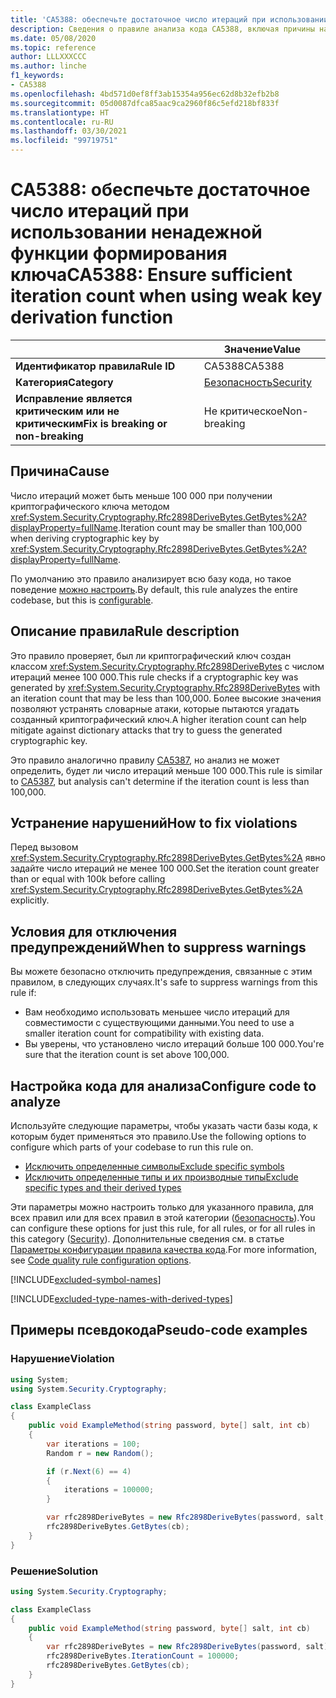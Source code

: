 ```yaml
---
title: 'CA5388: обеспечьте достаточное число итераций при использовании ненадежной функции формирования ключа (анализ кода)'
description: Сведения о правиле анализа кода CA5388, включая причины нарушений и способы их устранения, а также условия отключения правила.
ms.date: 05/08/2020
ms.topic: reference
author: LLLXXXCCC
ms.author: linche
f1_keywords:
- CA5388
ms.openlocfilehash: 4bd571d0ef8ff3ab15354a956ec62d8b32efb2b8
ms.sourcegitcommit: 05d0087dfca85aac9ca2960f86c5efd218bf833f
ms.translationtype: HT
ms.contentlocale: ru-RU
ms.lasthandoff: 03/30/2021
ms.locfileid: "99719751"
---
```

# <a name="ca5388-ensure-sufficient-iteration-count-when-using-weak-key-derivation-function"></a><span data-ttu-id="09fa6-103">CA5388: обеспечьте достаточное число итераций при использовании ненадежной функции формирования ключа</span><span class="sxs-lookup"><span data-stu-id="09fa6-103">CA5388: Ensure sufficient iteration count when using weak key derivation function</span></span>

| | <span data-ttu-id="09fa6-104">Значение</span><span class="sxs-lookup"><span data-stu-id="09fa6-104">Value</span></span> |
|-|-|
| <span data-ttu-id="09fa6-105">**Идентификатор правила**</span><span class="sxs-lookup"><span data-stu-id="09fa6-105">**Rule ID**</span></span> |<span data-ttu-id="09fa6-106">CA5388</span><span class="sxs-lookup"><span data-stu-id="09fa6-106">CA5388</span></span>|
| <span data-ttu-id="09fa6-107">**Категория**</span><span class="sxs-lookup"><span data-stu-id="09fa6-107">**Category**</span></span> |[<span data-ttu-id="09fa6-108">Безопасность</span><span class="sxs-lookup"><span data-stu-id="09fa6-108">Security</span></span>](security-warnings.md)|
| <span data-ttu-id="09fa6-109">**Исправление является критическим или не критическим**</span><span class="sxs-lookup"><span data-stu-id="09fa6-109">**Fix is breaking or non-breaking**</span></span> |<span data-ttu-id="09fa6-110">Не критическое</span><span class="sxs-lookup"><span data-stu-id="09fa6-110">Non-breaking</span></span>|

## <a name="cause"></a><span data-ttu-id="09fa6-111">Причина</span><span class="sxs-lookup"><span data-stu-id="09fa6-111">Cause</span></span>

<span data-ttu-id="09fa6-112">Число итераций может быть меньше 100 000 при получении криптографического ключа методом <xref:System.Security.Cryptography.Rfc2898DeriveBytes.GetBytes%2A?displayProperty=fullName>.</span><span class="sxs-lookup"><span data-stu-id="09fa6-112">Iteration count may be smaller than 100,000 when deriving cryptographic key by <xref:System.Security.Cryptography.Rfc2898DeriveBytes.GetBytes%2A?displayProperty=fullName>.</span></span>

<span data-ttu-id="09fa6-113">По умолчанию это правило анализирует всю базу кода, но такое поведение [можно настроить](#configure-code-to-analyze).</span><span class="sxs-lookup"><span data-stu-id="09fa6-113">By default, this rule analyzes the entire codebase, but this is [configurable](#configure-code-to-analyze).</span></span>

## <a name="rule-description"></a><span data-ttu-id="09fa6-114">Описание правила</span><span class="sxs-lookup"><span data-stu-id="09fa6-114">Rule description</span></span>

<span data-ttu-id="09fa6-115">Это правило проверяет, был ли криптографический ключ создан классом <xref:System.Security.Cryptography.Rfc2898DeriveBytes> с числом итераций менее 100 000.</span><span class="sxs-lookup"><span data-stu-id="09fa6-115">This rule checks if a cryptographic key was generated by <xref:System.Security.Cryptography.Rfc2898DeriveBytes> with an iteration count that may be less than 100,000.</span></span> <span data-ttu-id="09fa6-116">Более высокие значения позволяют устранять словарные атаки, которые пытаются угадать созданный криптографический ключ.</span><span class="sxs-lookup"><span data-stu-id="09fa6-116">A higher iteration count can help mitigate against dictionary attacks that try to guess the generated cryptographic key.</span></span>

<span data-ttu-id="09fa6-117">Это правило аналогично правилу [CA5387](ca5387.md), но анализ не может определить, будет ли число итераций меньше 100 000.</span><span class="sxs-lookup"><span data-stu-id="09fa6-117">This rule is similar to [CA5387](ca5387.md), but analysis can't determine if the iteration count is less than 100,000.</span></span>

## <a name="how-to-fix-violations"></a><span data-ttu-id="09fa6-118">Устранение нарушений</span><span class="sxs-lookup"><span data-stu-id="09fa6-118">How to fix violations</span></span>

<span data-ttu-id="09fa6-119">Перед вызовом <xref:System.Security.Cryptography.Rfc2898DeriveBytes.GetBytes%2A> явно задайте число итераций не менее 100 000.</span><span class="sxs-lookup"><span data-stu-id="09fa6-119">Set the iteration count greater than or equal with 100k before calling <xref:System.Security.Cryptography.Rfc2898DeriveBytes.GetBytes%2A> explicitly.</span></span>

## <a name="when-to-suppress-warnings"></a><span data-ttu-id="09fa6-120">Условия для отключения предупреждений</span><span class="sxs-lookup"><span data-stu-id="09fa6-120">When to suppress warnings</span></span>

<span data-ttu-id="09fa6-121">Вы можете безопасно отключить предупреждения, связанные с этим правилом, в следующих случаях.</span><span class="sxs-lookup"><span data-stu-id="09fa6-121">It's safe to suppress warnings from this rule if:</span></span>

- <span data-ttu-id="09fa6-122">Вам необходимо использовать меньшее число итераций для совместимости с существующими данными.</span><span class="sxs-lookup"><span data-stu-id="09fa6-122">You need to use a smaller iteration count for compatibility with existing data.</span></span>
- <span data-ttu-id="09fa6-123">Вы уверены, что установлено число итераций больше 100 000.</span><span class="sxs-lookup"><span data-stu-id="09fa6-123">You're sure that the iteration count is set above 100,000.</span></span>

## <a name="configure-code-to-analyze"></a><span data-ttu-id="09fa6-124">Настройка кода для анализа</span><span class="sxs-lookup"><span data-stu-id="09fa6-124">Configure code to analyze</span></span>

<span data-ttu-id="09fa6-125">Используйте следующие параметры, чтобы указать части базы кода, к которым будет применяться это правило.</span><span class="sxs-lookup"><span data-stu-id="09fa6-125">Use the following options to configure which parts of your codebase to run this rule on.</span></span>

- [<span data-ttu-id="09fa6-126">Исключить определенные символы</span><span class="sxs-lookup"><span data-stu-id="09fa6-126">Exclude specific symbols</span></span>](#exclude-specific-symbols)
- [<span data-ttu-id="09fa6-127">Исключить определенные типы и их производные типы</span><span class="sxs-lookup"><span data-stu-id="09fa6-127">Exclude specific types and their derived types</span></span>](#exclude-specific-types-and-their-derived-types)

<span data-ttu-id="09fa6-128">Эти параметры можно настроить только для указанного правила, для всех правил или для всех правил в этой категории ([безопасность](security-warnings.md)).</span><span class="sxs-lookup"><span data-stu-id="09fa6-128">You can configure these options for just this rule, for all rules, or for all rules in this category ([Security](security-warnings.md)).</span></span> <span data-ttu-id="09fa6-129">Дополнительные сведения см. в статье [Параметры конфигурации правила качества кода](../code-quality-rule-options.md).</span><span class="sxs-lookup"><span data-stu-id="09fa6-129">For more information, see [Code quality rule configuration options](../code-quality-rule-options.md).</span></span>

[!INCLUDE[excluded-symbol-names](~/includes/code-analysis/excluded-symbol-names.md)]

[!INCLUDE[excluded-type-names-with-derived-types](~/includes/code-analysis/excluded-type-names-with-derived-types.md)]

## <a name="pseudo-code-examples"></a><span data-ttu-id="09fa6-130">Примеры псевдокода</span><span class="sxs-lookup"><span data-stu-id="09fa6-130">Pseudo-code examples</span></span>

### <a name="violation"></a><span data-ttu-id="09fa6-131">Нарушение</span><span class="sxs-lookup"><span data-stu-id="09fa6-131">Violation</span></span>

```csharp
using System;
using System.Security.Cryptography;

class ExampleClass
{
    public void ExampleMethod(string password, byte[] salt, int cb)
    {
        var iterations = 100;
        Random r = new Random();

        if (r.Next(6) == 4)
        {
            iterations = 100000;
        }

        var rfc2898DeriveBytes = new Rfc2898DeriveBytes(password, salt, iterations);
        rfc2898DeriveBytes.GetBytes(cb);
    }
}
```

### <a name="solution"></a><span data-ttu-id="09fa6-132">Решение</span><span class="sxs-lookup"><span data-stu-id="09fa6-132">Solution</span></span>

```csharp
using System.Security.Cryptography;

class ExampleClass
{
    public void ExampleMethod(string password, byte[] salt, int cb)
    {
        var rfc2898DeriveBytes = new Rfc2898DeriveBytes(password, salt);
        rfc2898DeriveBytes.IterationCount = 100000;
        rfc2898DeriveBytes.GetBytes(cb);
    }
}
```

